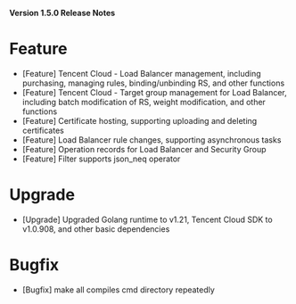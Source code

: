 **Version 1.5.0 Release Notes**

# Feature
- [Feature] Tencent Cloud - Load Balancer management, including purchasing, managing rules, binding/unbinding RS, and other functions
- [Feature] Tencent Cloud - Target group management for Load Balancer, including batch modification of RS, weight modification, and other functions
- [Feature] Certificate hosting, supporting uploading and deleting certificates
- [Feature] Load Balancer rule changes, supporting asynchronous tasks
- [Feature] Operation records for Load Balancer and Security Group
- [Feature] Filter supports json_neq operator

# Upgrade
- [Upgrade] Upgraded Golang runtime to v1.21, Tencent Cloud SDK to v1.0.908, and other basic dependencies

# Bugfix
- [Bugfix] make all compiles cmd directory repeatedly
